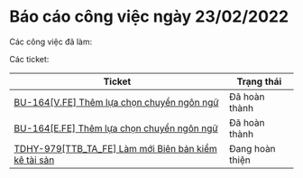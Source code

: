 # Báo cáo công việc ngày 23/02/2022

Các công việc đã làm:

Các ticket:

Ticket | Trạng thái
-------|---------
[BU-164[V.FE] Thêm lựa chọn chuyển ngôn ngữ](https://jira.isofh.com.vn/browse/BU-164)| Đã hoàn thành
[BU-164[E.FE] Thêm lựa chọn chuyển ngôn ngữ](https://jira.isofh.com.vn/browse/BU-165) |Đã hoàn thành
[TDHY-979[TTB_TA_FE] Làm mới Biên bản kiểm kê tài sản](https://jira.isofh.com.vn/browse/TDHY-979)| Đang hoàn thiện

